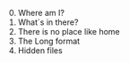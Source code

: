 0. Where am I?
1. What´s in there?
2. There is no place like home
3. The Long format
4. Hidden files